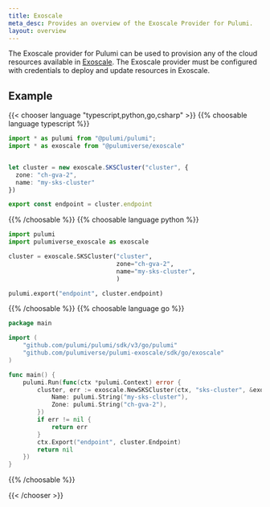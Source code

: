 ```yaml
---
title: Exoscale
meta_desc: Provides an overview of the Exoscale Provider for Pulumi.
layout: overview
---
```


The Exoscale provider for Pulumi can be used to provision any of the cloud resources available in [Exoscale](https://www.exoscale.com/).
The Exoscale provider must be configured with credentials to deploy and update resources in Exoscale.

## Example

{{< chooser language "typescript,python,go,csharp" >}}
{{% choosable language typescript %}}

```typescript
import * as pulumi from "@pulumi/pulumi";
import * as exoscale from "@pulumiverse/exoscale"


let cluster = new exoscale.SKSCluster("cluster", {
  zone: "ch-gva-2",
  name: "my-sks-cluster"
})

export const endpoint = cluster.endpoint
```

{{% /choosable %}}
{{% choosable language python %}}

```python
import pulumi
import pulumiverse_exoscale as exoscale

cluster = exoscale.SKSCluster("cluster",
                              zone="ch-gva-2",
                              name="my-sks-cluster",
                              )

pulumi.export("endpoint", cluster.endpoint)
```

{{% /choosable %}}
{{% choosable language go %}}

```go
package main

import (
	"github.com/pulumi/pulumi/sdk/v3/go/pulumi"
	"github.com/pulumiverse/pulumi-exoscale/sdk/go/exoscale"
)

func main() {
	pulumi.Run(func(ctx *pulumi.Context) error {
		cluster, err := exoscale.NewSKSCluster(ctx, "sks-cluster", &exoscale.SKSClusterArgs{
			Name: pulumi.String("my-sks-cluster"),
			Zone: pulumi.String("ch-gva-2"),
		})
		if err != nil {
			return err
		}
		ctx.Export("endpoint", cluster.Endpoint)
		return nil
	})
}
```

{{% /choosable %}}

{{< /chooser >}}
